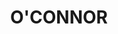 ---
lastmod: '2025-04-06T06:05:20+00:00'
latitude: -35.248071
layout: suburb
longitude: 149.148147
postcode: '2602'
state: ACT
title: O'CONNOR
url: /act/o'connor/
---
